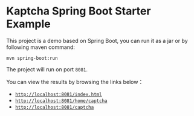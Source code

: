 # Kaptcha Spring Boot Starter Example

This project is a demo based on Spring Boot, you can run it as a jar
or by following maven command:

```
mvn spring-boot:run
```

The project will run on port `8081`. 

You can view the results by browsing the links below：


- [`http://localhost:8081/index.html`](http://localhost:8081/index.html)
- [`http://localhost:8081/home/captcha`](http://localhost:8081/home/captcha)
- [`http://localhost:8081/captcha`](http://localhost:8081/captcha)

